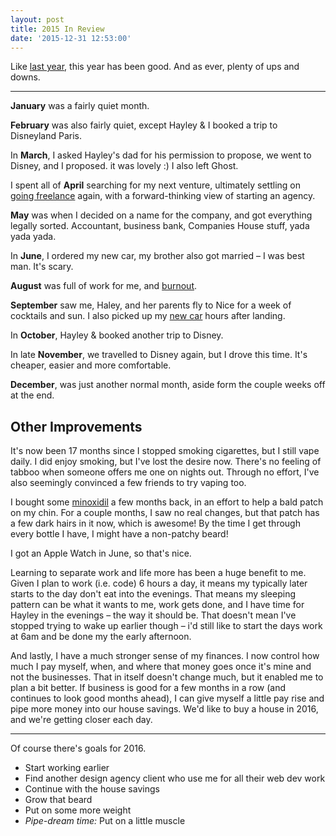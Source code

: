 ```yaml
---
layout: post
title: 2015 In Review
date: '2015-12-31 12:53:00'
---
```


Like [last year](http://pad.gs/2014/12/31/2014-in-review/), this year has been good. And as ever, plenty of ups and downs.

---

**January** was a fairly quiet month.

**February** was also fairly quiet, except Hayley & I booked a trip to Disneyland Paris.

In **March**, I asked Hayley's dad for his permission to propose, we went to Disney, and I proposed. it was lovely :)
I also left Ghost.

I spent all of **April** searching for my next venture, ultimately settling on [going freelance](http://pad.gs/2015/05/26/freelancing-the-return/) again, with a forward-thinking view of starting an agency.

**May** was when I decided on a name for the company, and got everything legally sorted. Accountant, business bank, Companies House stuff, yada yada yada.

In **June**, I ordered my new car, my brother also got married – I was best man. It's scary.

**August** was full of work for me, and [burnout](http://pad.gs/2015/11/18/burnout/).

**September** saw me, Haley, and her parents fly to Nice for a week of cocktails and sun. I also picked up my [new car](http://pad.gs/2015/12/01/my-ford-focus-st-3/) hours after landing.

In **October**, Hayley & booked another trip to Disney.

In late **November**, we travelled to Disney again, but I drove this time. It's cheaper, easier and more comfortable.

**December**, was just another normal month, aside form the couple weeks off at the end.

## Other Improvements

It's now been 17 months since I stopped smoking cigarettes, but I still vape daily. I did enjoy smoking, but I've lost the desire now. There's no feeling of tabboo when someone offers me one on nights out. Through no effort, I've also seemingly convinced a few friends to try vaping too.

I bought some [minoxidil](https://en.wikipedia.org/wiki/Minoxidil) a few months back, in an effort to help a bald patch on my chin. For a couple months, I saw no real changes, but that patch has a few dark hairs in it now, which is awesome! By the time I get through every bottle I have, I might have a non-patchy beard!

I got an Apple Watch in June, so that's nice.

Learning to separate work and life more has been a huge benefit to me. Given I plan to work (i.e. code) 6 hours a day, it means my typically later starts to the day don't eat into the evenings. That means my sleeping pattern can be what it wants to me, work gets done, and I have time for Hayley in the evenings – the way it should be. That doesn't mean I've stopped trying to wake up earlier though – i'd still like to start the days work at 6am and be done my the early afternoon.

And lastly, I have a much stronger sense of my finances. I now control how much I pay myself, when, and where that money goes once it's mine and not the businesses. That in itself doesn't change much, but it enabled me to plan a bit better. If business is good for a few months in a row (and continues to look good months ahead), I can give myself a little pay rise and pipe more money into our house savings. We'd like to buy a house in 2016, and we're getting closer each day.

---

Of course there's goals for 2016.

* Start working earlier
* Find another design agency client who use me for all their web dev work
* Continue with the house savings
* Grow that beard
* Put on some more weight
* _Pipe-dream time:_ Put on a little muscle